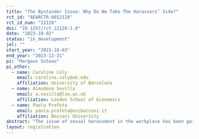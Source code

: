 ```yaml
---
title: "The Bystander Issue: Why Do We Take The Harassers’ Side?"
rct_id: "AEARCTR-0012128"
rct_id_num: "12128"
doi: "10.1257/rct.12128-1.0"
date: "2023-10-02"
status: "in_development"
jel: ""
start_year: "2023-10-03"
end_year: "2023-12-31"
pi: "Margaux Suteau"
pi_other:
  - name: Caroline Coly
    email: caroline.coly@ub.edu
    affiliation: University of Barcelona
  - name: Almudena Sevilla
    email: a.sevilla@lse.ac.uk
    affiliation: London School of Economics
  - name: Paola Profeta
    email: paola.profeta@unibocconi.it
    affiliation: Bocconi University
abstract: "The issue of sexual harassment in the workplace has been gaining importance in the public debate, especially in recent years and since the #MeToo movement in 2017. Studies have shown that women are willing to give up a significant portion of their salaries to avoid harassment, leading to occupational segregation and macro-level negative consequences. The availability of data and successful experiments have allowed researchers to establish a consensus on the detrimental effects of sexual harassment, primarily focusing on the dynamics between the victim and perpetrator, as well as its broader implications within organizations and society. However, there is a scarcity of evidence regarding the impact of those in the surrounding environment (for instance colleagues), despite anecdotal evidence highlighting an important role in preventing harassment, helping the victim and providing testimony in legal cases. Bystanders have the potential to influence both victims and perpetrators, but they can remain silent, fostering long-term toxic environment where victim will not report, and harassers continue to abuse individuals. In this study, we study the belief of bystanders about sexual harassment, and how these beliefs determine bystanders' choices to provide assistance. "
layout: registration
---
```


